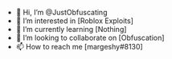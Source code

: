 - 👋 Hi, I’m @JustObfuscating
- 👀 I’m interested in [Roblox Exploits]
- 🌱 I’m currently learning [Nothing]
- 💞️ I’m looking to collaborate on [Obfuscation]
- 📫 How to reach me [margeshy#8130]

